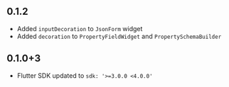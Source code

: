 ## 0.1.2

* Added `inputDecoration` to `JsonForm` widget
* Added `decoration` to `PropertyFieldWidget` and `PropertySchemaBuilder`
  


## 0.1.0+3

* Flutter SDK updated to `sdk: '>=3.0.0 <4.0.0'`
